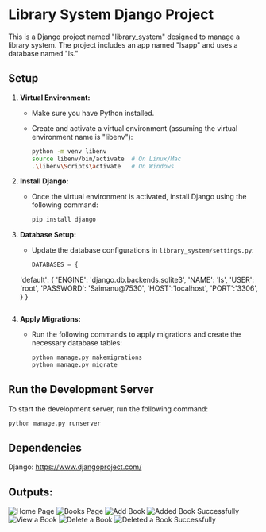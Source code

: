 
# Library System Django Project

This is a Django project named "library_system" designed to manage a library system. The project includes an app named "lsapp" and uses a database named "ls."

## Setup

1. **Virtual Environment:**
   - Make sure you have Python installed.
   - Create and activate a virtual environment (assuming the virtual environment name is "libenv"):

     ```bash
     python -m venv libenv
     source libenv/bin/activate  # On Linux/Mac
     .\libenv\Scripts\activate   # On Windows
     ```

2. **Install Django:**
   - Once the virtual environment is activated, install Django using the following command:

     ```bash
     pip install django
     ```

3. **Database Setup:**
   - Update the database configurations in `library_system/settings.py`:

     ```python
     DATABASES = {
    'default': {
        'ENGINE': 'django.db.backends.sqlite3',
        'NAME': 'ls',
        'USER': 'root',
        'PASSWORD': 'Saimanu@7530',
        'HOST':'localhost',
        'PORT':'3306',
    }
}
     ```

4. **Apply Migrations:**
   - Run the following commands to apply migrations and create the necessary database tables:

     ```bash
     python manage.py makemigrations
     python manage.py migrate
     ```

## Run the Development Server

To start the development server, run the following command:

```bash
python manage.py runserver
```

## Dependencies
Django: https://www.djangoproject.com/

## Outputs:

![Home Page](https://github.com/Manogna7530/Library_System/assets/135147366/94464b79-5b86-47d9-8981-f255ae1a2e0d)
![Books Page](https://github.com/Manogna7530/Library_System/assets/135147366/f906cee6-a5c3-4c79-94e2-bebc06870943)
![Add Book](https://github.com/Manogna7530/Library_System/assets/135147366/4c35232f-a936-43f7-a5b8-d6809cc183ab)
![Added Book Successfully](https://github.com/Manogna7530/Library_System/assets/135147366/83a1572e-4635-4cc1-bb90-52ee3f2b8f90)
![View a Book](https://github.com/Manogna7530/Library_System/assets/135147366/3b6ba4be-dbc9-49c9-84a8-ab99b711568c)
![Delete a Book](https://github.com/Manogna7530/Library_System/assets/135147366/13ecbc39-299c-41f1-86f0-8cb818b2a421)
![Deleted a Book Successfully](https://github.com/Manogna7530/Library_System/assets/135147366/d3f0f0da-e2f9-4452-a3ed-9dcaa70e5a41)







